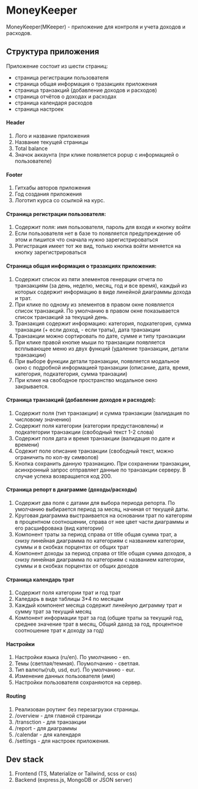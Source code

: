 # MoneyKeeper

MoneyKeeper(MKeeper) - приложение для контроля и учета доходов и расходов.

## Структура приложения
Приложение состоит из шести страниц:
- страница регистрации пользователя
- страница общая информация о тразакциях приложения
- страница транзакций (добавление доходов и расходов)
- страница отчётов о доходах и расходах
- страница календаря расходов
- страница настроек

#### Header
1. Лого и название приложения
2. Название текущей страницы
3. Total balance 
4. Значок аккаунта (при клике появляется popup с информацией о пользователе)

#### Footer
1. Гитхабы авторов приложения
2. Год создания приложения
3. Логотип курса со ссылкой на курс.

#### Страница регистрации пользователя:
1. Содержит поля: имя пользователя, пароль для входя и кнопку войти
2. Если пользователя нет в базе то появляется предупреждение об этом и пишится что сначала нужно зарегистрироваться
3. Регистрация имеет тот же вид, только кнопка войти меняется на кнопку зарегистрироваться

#### Страница общая информация о тразакциях приложения:
1. Содержит список из пяти элементов генерации отчета по транзакциям (за день, неделю, месяц, год и все время), каждый из которых содержит информацию в виде линейной диаграммы дохода и трат.
2. При клике по одному из элементов в правом окне появляется список транзакций. По умолчанию в правом окне показывается список транзакций за текущий день.
3. Транзакция содержит информацию: категория, подкатегория, сумма транзации (+ если доход, - если траты), дата транзакции
4. Транзакции можно сортировать по дате, сумме и типу транзакции
4. При клике правой кнопке мыши по транзакции появляется всплывающее меню из двух функций (удаление транзакции, детали транзакции)
5. При выборе функции детали транзакции, появляется модальное окно с подробной информацией транзакции (описание, дата, время, категория, подкатегория, сумма транзации)
6. При клике на свободное пространство модальное окно закрывается.

#### Страница транзакций (добавление доходов и расходов):
1. Содержит поля (тип транзакции) и сумма транзакции (валидация по числовому значению)
2. Содержит поля категории (категории предустановлены) и подкатегории транзакции (свободный текст 1-2 слова)
3. Содержит поля дата и время транзакции (валидация по дате и времени)
4. Содежит поле описание транзакции (свободный текст, можно ограничить по кол-ву символов)
5. Кнопка сохранить данную тразнакцию. При сохранении транзакции, асинхронный запрос отправляет данные по транзакции серверу. В случае успеха возвращается код 200.
  
#### Страница репорт в диаграмме (доходы/расходы)
1. Содержит два поля с датами для выбора периода репорта. По умолчанию выбирается период за месяц, начиная от текущей даты.
2. Круговая диаграмма выстраивается на основании трат по категорям в процентном соотношении, справа от нее цвет части диаграммы и его расшифровака (вид категории)
3. Компонент траты за период справа от title общая сумма трат, а снизу линейная диаграмма по категориям с названием категории, суммы и в скобках порцентах от общих трат
4. Компонент доходы за период справа от title общая сумма доходов, а снизу линейная диаграмма по категориям с названием категории, суммы и в скобках порцентах от общих доходов

#### Страница календарь трат
1. Содержит поля категории трат и год трат
2. Каледарь в виде таблицы 3*4 по месяцам
3. Каждый компонент месяца содержит линейную диграмму трат и сумму трат за текущий месяц
4. Компонент информации трат за год (общие траты за текущий год, среднее значение трат в месяц, Общий даход за год, процентное соотношение трат к доходу за год)

#### Настройки
1. Настройки языка (ru/en). По умолчанию - en.
2. Темы (светлая/темная). Поумолчанию - светлая.
3. Тип валюты(rub, usd, eur). По умолчанию - eur.
4. Изменение данных пользователя (имя)
5. Настройки пользователя сохраняются на сервер.

#### Routing
1. Реализован роутинг без перезагрузки страницы.
2. /overview - для главной страницы
3. /transction - для транзакции
4. /report - для диаграммы
5. /calendar - для календаря
6. /settings - для настроек приложения.

## Dev stack
1. Frontend (TS, Materialize or Tailwind, scss or css)
2. Backend (express.js, MongoDB or JSON server)